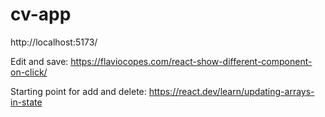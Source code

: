 # cv-app

http://localhost:5173/

Edit and save:
https://flaviocopes.com/react-show-different-component-on-click/

Starting point for add and delete:
https://react.dev/learn/updating-arrays-in-state 